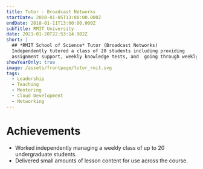 ```yaml
---
title: Tutor - Broadcast Networks
startDate: 2018-01-05T13:00:00.000Z
endDate: 2018-01-11T13:00:00.000Z
subTitle: RMIT University
date: 2021-01-20T22:53:14.902Z
short: |
  ## *RMIT School of Science* Tutor (Broadcast Networks)
  Independently tutored a class of 20 students including providing
  assignment support, weekly knowledge tests, and  going through weekly content.
showYearOnly: true
image: /assets/frontpage/tutor_rmit.svg
tags:
  - Leadership
  - Teaching
  - Mentoring
  - Cloud Development
  - Networking
---
```

# Achievements
- Worked independently managing a weekly class of up to 20 undergraduate students.
- Delivered small amounts of lesson content for use across the course.
